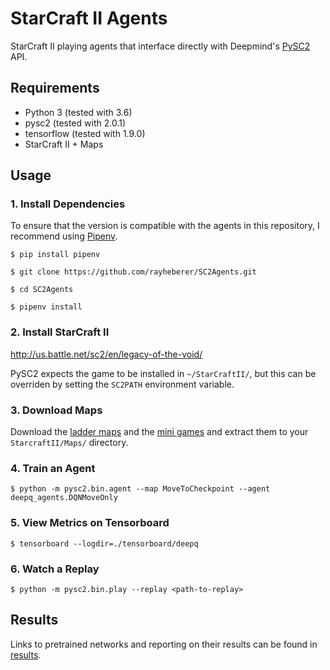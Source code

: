 # StarCraft II Agents

StarCraft II playing agents that interface directly with Deepmind's [PySC2](https://github.com/deepmind/pysc2) API.

## Requirements
* Python 3 (tested with 3.6)
* pysc2 (tested with 2.0.1)
* tensorflow (tested with 1.9.0)
* StarCraft II + Maps

## Usage

### 1. Install Dependencies

To ensure that the version is compatible with the agents in this repository, I recommend using [Pipenv](https://docs.pipenv.org/).

```
$ pip install pipenv

$ git clone https://github.com/rayheberer/SC2Agents.git

$ cd SC2Agents

$ pipenv install
```

### 2. Install StarCraft II

http://us.battle.net/sc2/en/legacy-of-the-void/

PySC2 expects the game to be installed in `~/StarCraftII/`, but this can be overriden by setting the `SC2PATH` environment variable.

### 3. Download Maps

Download the [ladder maps](https://github.com/Blizzard/s2client-proto#downloads)
and the [mini games](https://github.com/deepmind/pysc2/releases/download/v1.0/mini_games.zip)
and extract them to your `StarcraftII/Maps/` directory.

### 4. Train an Agent

```
$ python -m pysc2.bin.agent --map MoveToCheckpoint --agent deepq_agents.DQNMoveOnly
```

### 5. View Metrics on Tensorboard

```
$ tensorboard --logdir=./tensorboard/deepq
```

### 6. Watch a Replay

`$ python -m pysc2.bin.play --replay <path-to-replay>`

## Results

Links to pretrained networks and reporting on their results can be found in [results](https://github.com/rayheberer/SC2Agents/tree/master/results).